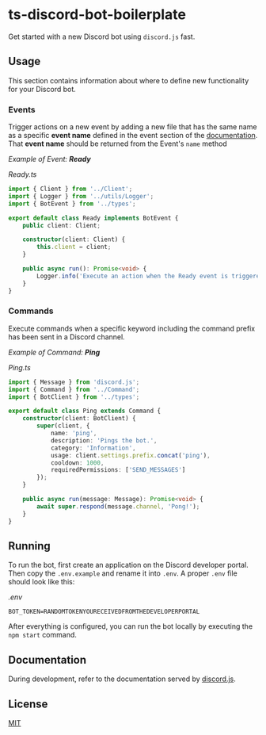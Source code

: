 # ts-discord-bot-boilerplate

Get started with a new Discord bot using `discord.js` fast.

## Usage

This section contains information about where to define new functionality for your Discord bot.

### Events

Trigger actions on a new event by adding a new file that has the same name as a specific **event name** defined in the event section of the [documentation](https://discord.js.org/#/docs/main/stable/class/Client). That **event name** should be returned from the Event's `name` method

*Example of Event: **Ready***

*Ready.ts*

```typescript
import { Client } from '../Client';
import { Logger } from '../utils/Logger';
import { BotEvent } from '../types';

export default class Ready implements BotEvent {
    public client: Client;

    constructor(client: Client) {
        this.client = client;
    }

    public async run(): Promise<void> {
        Logger.info('Execute an action when the Ready event is triggered');
    }
}
```

### Commands

Execute commands when a specific keyword including the command prefix has been sent in a Discord channel.

*Example of Command: **Ping***

*Ping.ts*

```typescript
import { Message } from 'discord.js';
import { Command } from '../Command';
import { BotClient } from '../types';

export default class Ping extends Command {
    constructor(client: BotClient) {
        super(client, {
            name: 'ping',
            description: 'Pings the bot.',
            category: 'Information',
            usage: client.settings.prefix.concat('ping'),
            cooldown: 1000,
            requiredPermissions: ['SEND_MESSAGES']
        });
    }

    public async run(message: Message): Promise<void> {
        await super.respond(message.channel, 'Pong!');
    }
}
```

## Running

To run the bot, first create an application on the Discord developer portal. Then copy the `.env.example` and rename it into `.env`. A proper `.env` file should look like this:

*.env*
```
BOT_TOKEN=RANDOMTOKENYOURECEIVEDFROMTHEDEVELOPERPORTAL
```

After everything is configured, you can run the bot locally by executing the `npm start` command.

## Documentation

During development, refer to the documentation served by [discord.js](https://discord.js.org/#/docs/main/stable/general/welcome).

## License
[MIT](LICENSE)